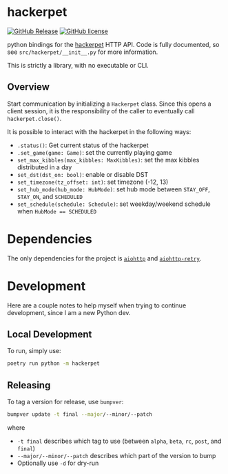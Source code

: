 # hackerpet

[![GitHub Release](https://img.shields.io/github/release/thurstonsand/hackerpet?style=flat-square)](https://github.com/thurstonsand/hackerpet/releases)
[![GitHub license](https://img.shields.io/github/license/thurstonsand/hackerpet?style=flat-square)](https://github.com/thurstonsand/hackerpet/blob/main/LICENSE)


python bindings for the [hackerpet](https://docs.particle.io/reference/device-os/libraries/h/hackerpet_plus/) HTTP API. Code is fully documented, so see `src/hackerpet/__init__.py` for more information.

This is strictly a library, with no executable or CLI.

## Overview

Start communication by initializing a `Hackerpet` class. Since this opens a client session, it is the responsibility of the caller to eventually call `hackerpet.close()`.

It is possible to interact with the hackerpet in the following ways:

* `.status()`: Get current status of the hackerpet
* `.set_game(game: Game)`: set the currently playing game
* `set_max_kibbles(max_kibbles: MaxKibbles)`: set the max kibbles distributed in a day
* `set_dst(dst_on: bool)`: enable or disable DST
* `set_timezone(tz_offset: int)`: set timezone (-12, 13)
* `set_hub_mode(hub_mode: HubMode)`: set hub mode between `STAY_OFF`, `STAY_ON`, and `SCHEDULED`
* `set_schedule(schedule: Schedule)`: set weekday/weekend schedule when `HubMode == SCHEDULED`

# Dependencies

The only dependencies for the project is [`aiohttp`](https://docs.aiohttp.org/en/stable/) and [`aiohttp-retry`](https://github.com/inyutin/aiohttp_retry).

# Development

Here are a couple notes to help myself when trying to continue development, since I am a new Python dev.

## Local Development

To run, simply use:

```sh
poetry run python -m hackerpet
```

## Releasing

To tag a version for release, use `bumpver`:

```sh
bumpver update -t final --major/--minor/--patch
```

where

* `-t final` describes which tag to use (between `alpha`, `beta`, `rc`, `post`, and `final`)
* `--major/--minor/--patch` describes which part of the version to bump
* Optionally use `-d` for dry-run
